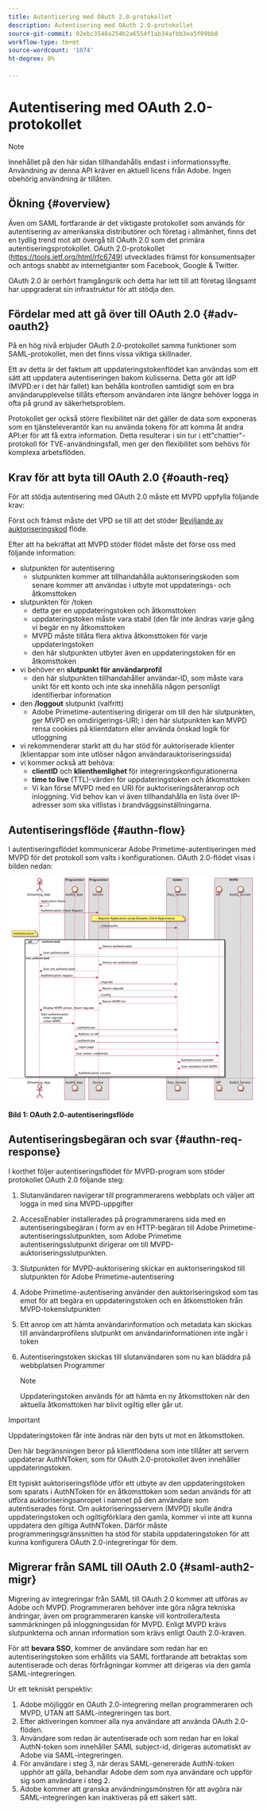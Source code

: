 ```yaml
---
title: Autentisering med OAuth 2.0-protokollet
description: Autentisering med OAuth 2.0-protokollet
source-git-commit: 02ebc3548a254b2a6554f1ab34afbb3ea5f09bb8
workflow-type: tm+mt
source-wordcount: '1074'
ht-degree: 0%

---
```


# Autentisering med OAuth 2.0-protokollet

>[!NOTE]
>
>Innehållet på den här sidan tillhandahålls endast i informationssyfte. Användning av denna API kräver en aktuell licens från Adobe. Ingen obehörig användning är tillåten.

## Ökning {#overview}

Även om SAML fortfarande är det viktigaste protokollet som används för autentisering av amerikanska distributörer och företag i allmänhet, finns det en tydlig trend mot att övergå till OAuth 2.0 som det primära autentiseringsprotokollet. OAuth 2.0-protokollet (https://tools.ietf.org/html/rfc6749) utvecklades främst för konsumentsajter och antogs snabbt av internetgianter som Facebook, Google &amp; Twitter.

OAuth 2.0 är oerhört framgångsrik och detta har lett till att företag långsamt har uppgraderat sin infrastruktur för att stödja den.



## Fördelar med att gå över till OAuth 2.0 {#adv-oauth2}

På en hög nivå erbjuder OAuth 2.0-protokollet samma funktioner som SAML-protokollet, men det finns vissa viktiga skillnader.

Ett av detta är det faktum att uppdateringstokenflödet kan användas som ett sätt att uppdatera autentiseringen bakom kulisserna. Detta gör att IdP (MVPD:er i det här fallet) kan behålla kontrollen samtidigt som en bra användarupplevelse tillåts eftersom användaren inte längre behöver logga in ofta på grund av säkerhetsproblem.

Protokollet ger också större flexibilitet när det gäller de data som exponeras som en tjänsteleverantör kan nu använda tokens för att komma åt andra API:er för att få extra information. Detta resulterar i sin tur i ett&quot;chattier&quot;-protokoll för TVE-användningsfall, men ger den flexibilitet som behövs för komplexa arbetsflöden.





## Krav för att byta till OAuth 2.0 {#oauth-req}

För att stödja autentisering med OAuth 2.0 måste ett MVPD uppfylla följande krav:

Först och främst måste det VPD se till att det stöder [Beviljande av auktoriseringskod](https://oauthlib.readthedocs.io/en/latest/oauth2/grants/authcode.html) flöde.

Efter att ha bekräftat att MVPD stöder flödet måste det förse oss med följande information:

* slutpunkten för autentisering
   * slutpunkten kommer att tillhandahålla auktoriseringskoden som senare kommer att användas i utbyte mot uppdaterings- och åtkomsttoken
* slutpunkten för /token
   * detta ger en uppdateringstoken och åtkomsttoken
   * uppdateringstoken måste vara stabil (den får inte ändras varje gång vi begär en ny åtkomsttoken
   * MVPD måste tillåta flera aktiva åtkomsttoken för varje uppdateringstoken
   * den här slutpunkten utbyter även en uppdateringstoken för en åtkomsttoken
* vi behöver en **slutpunkt för användarprofil**
   * den här slutpunkten tillhandahåller användar-ID, som måste vara unikt för ett konto och inte ska innehålla någon personligt identifierbar information
* den **/loggout** slutpunkt (valfritt)
   * Adobe Primetime-autentisering dirigerar om till den här slutpunkten, ger MVPD en omdirigerings-URI; i den här slutpunkten kan MVPD rensa cookies på klientdatorn eller använda önskad logik för utloggning
* vi rekommenderar starkt att du har stöd för auktoriserade klienter (klientappar som inte utlöser någon användarauktoriseringssida)
* vi kommer också att behöva:
   * **clientID** och **klienthemlighet** för integreringskonfigurationerna
   * **time to live** (TTL)-värden för uppdateringstoken och åtkomsttoken
   * Vi kan förse MVPD med en URI för auktoriseringsåteranrop och inloggning. Vid behov kan vi även tillhandahålla en lista över IP-adresser som ska vitlistas i brandväggsinställningarna.


## Autentiseringsflöde {#authn-flow}

I autentiseringsflödet kommunicerar Adobe Primetime-autentiseringen med MVPD för det protokoll som valts i konfigurationen. OAuth 2.0-flödet visas i bilden nedan:



![Diagram som visar autentiseringsflödet i Adobe-autentiseringen som kommunicerar med MVPD för det protokoll som valts i konfigurationen.](assets/authn-flow.png)

**Bild 1: OAuth 2.0-autentiseringsflöde**



## Autentiseringsbegäran och svar {#authn-req-response}

I korthet följer autentiseringsflödet för MVPD-program som stöder protokollet OAuth 2.0 följande steg:

1. Slutanvändaren navigerar till programmerarens webbplats och väljer att logga in med sina MVPD-uppgifter
1. AccessEnabler installerades på programmerarens sida med en autentiseringsbegäran i form av en HTTP-begäran till Adobe Primetime-autentiseringsslutpunkten, som Adobe Primetime autentiseringsslutpunkt dirigerar om till MVPD-auktoriseringsslutpunkten.
1. Slutpunkten för MVPD-auktorisering skickar en auktoriseringskod till slutpunkten för Adobe Primetime-autentisering
1. Adobe Primetime-autentisering använder den auktoriseringskod som tas emot för att begära en uppdateringstoken och en åtkomsttoken från MVPD-tokenslutpunkten
1. Ett anrop om att hämta användarinformation och metadata kan skickas till användarprofilens slutpunkt om användarinformationen inte ingår i token
1. Autentiseringstoken skickas till slutanvändaren som nu kan bläddra på webbplatsen Programmer

   >[!NOTE]
   >
   >Uppdateringstoken används för att hämta en ny åtkomsttoken när den aktuella åtkomsttoken har blivit ogiltig eller går ut.


>[!IMPORTANT]
>
>Uppdateringstoken får inte ändras när den byts ut mot en åtkomsttoken.

Den här begränsningen beror på klientflödena som inte tillåter att servern uppdaterar AuthNToken, som för OAuth 2.0-protokollet även innehåller uppdateringstoken.

Ett typiskt auktoriseringsflöde utför ett utbyte av den uppdateringstoken som sparats i AuthNToken för en åtkomsttoken som sedan används för att utföra auktoriseringsanropet i namnet på den användare som autentiserades först. Om auktoriseringsservern (MVPD) skulle ändra uppdateringstoken och ogiltigförklara den gamla, kommer vi inte att kunna uppdatera den giltiga AuthNToken. Därför måste programmeringsgränssnitten ha stöd för stabila uppdateringstoken för att kunna konfigurera OAuth 2.0-integreringar för dem.


## Migrerar från SAML till OAuth 2.0 {#saml-auth2-migr}

Migrering av integreringar från SAML till OAuth 2.0 kommer att utföras av Adobe och MVPD. Programmeraren behöver inte göra några tekniska ändringar, även om programmeraren kanske vill kontrollera/testa sammärkningen på inloggningssidan för MVPD. Enligt MVPD krävs slutpunkterna och annan information som krävs enligt Oauth 2.0-kraven.

För att **bevara SSO**, kommer de användare som redan har en autentiseringstoken som erhållits via SAML fortfarande att betraktas som autentiserade och deras förfrågningar kommer att dirigeras via den gamla SAML-integreringen.

Ur ett tekniskt perspektiv:

1. Adobe möjliggör en OAuth 2.0-integrering mellan programmeraren och MVPD, UTAN att SAML-integreringen tas bort.
1. Efter aktiveringen kommer alla nya användare att använda OAuth 2.0-flöden.
1. Användare som redan är autentiserade och som redan har en lokal AuthN-token som innehåller SAML subject-id, dirigeras automatiskt av Adobe via SAML-integreringen.
1. För användare i steg 3, när deras SAML-genererade AuthN-token upphör att gälla, behandlar Adobe dem som nya användare och uppför sig som användare i steg 2.
1. Adobe kommer att granska användningsmönstren för att avgöra när SAML-integreringen kan inaktiveras på ett säkert sätt.
